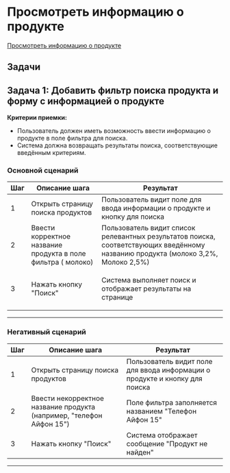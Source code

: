 # Просмотреть информацию о продукте

[Просмотреть информацию о продукте](../requirements.md#_21)

## Задачи

## Задача 1: Добавить фильтр поиска продукта и форму с информацией о продукте
 
**Критерии приемки:**

  - Пользователь должен иметь возможность ввести информацию о продукте в поле фильтра для поиска.
  - Система должна возвращать результаты поиска, соответствующие введённым критериям.

### Основной сценарий

|Шаг|Описание шага|Результат|
|-------|---------------------------------------------------------------|----------------------------------------------------|
|1|Открыть страницу поиска продуктов|Пользователь видит поле для ввода информации о продукте и кнопку для поиска|
|2|Ввести корректное название продукта в поле фильтра ( молоко)|Пользователь видит список релевантных результатов поиска, соответствующих введённому названию продукта (молоко 3,2%, Молоко 2,5%)|
|3|Нажать кнопку "Поиск"|<p>Система выполняет поиск и отображает результаты на странице</p><p></p>|

-----

### Негативный сценарий

|Шаг|Описание шага|Результат|
|-------|---------------------------------------------------------------|----------------------------------------------------|
|1|Открыть страницу поиска продуктов|Пользователь видит поле для ввода информации о продукте и кнопку для поиска|
|2|Ввести некорректное название продукта (например, "телефон Айфон 15")|Поле фильтра заполняется названием "Телефон Айфон 15"|
|3|Нажать кнопку "Поиск"|Система отображает сообщение "Продукт не найден"|


-----